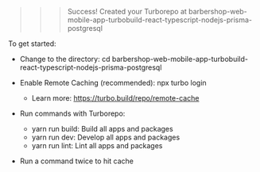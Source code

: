 >>> Success! Created your Turborepo at barbershop-web-mobile-app-turbobuild-react-typescript-nodejs-prisma-postgresql

To get started:
- Change to the directory: cd barbershop-web-mobile-app-turbobuild-react-typescript-nodejs-prisma-postgresql
- Enable Remote Caching (recommended): npx turbo login
   - Learn more: https://turbo.build/repo/remote-cache

- Run commands with Turborepo:
   - yarn run build: Build all apps and packages
   - yarn run dev: Develop all apps and packages
   - yarn run lint: Lint all apps and packages
- Run a command twice to hit cache